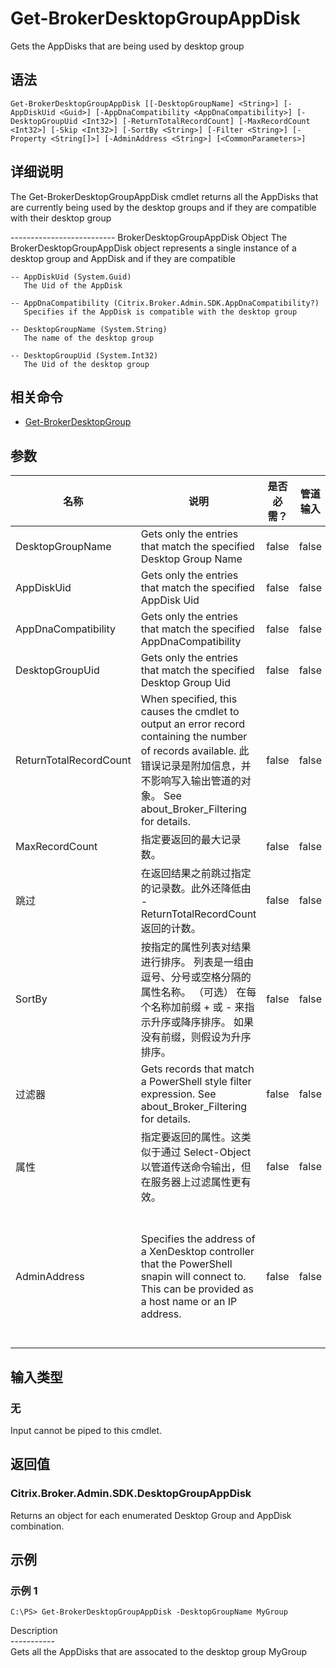 # Get-BrokerDesktopGroupAppDisk

Gets the AppDisks that are being used by desktop group

## 语法

    Get-BrokerDesktopGroupAppDisk [[-DesktopGroupName] <String>] [-AppDiskUid <Guid>] [-AppDnaCompatibility <AppDnaCompatibility>] [-DesktopGroupUid <Int32>] [-ReturnTotalRecordCount] [-MaxRecordCount <Int32>] [-Skip <Int32>] [-SortBy <String>] [-Filter <String>] [-Property <String[]>] [-AdminAddress <String>] [<CommonParameters>]
    

## 详细说明

The Get-BrokerDesktopGroupAppDisk cmdlet returns all the AppDisks that are currently being used by the desktop groups and if they are compatible with their desktop group

\---\---\---\---\---\---\---\----- BrokerDesktopGroupAppDisk Object The BrokerDesktopGroupAppDisk object represents a single instance of a desktop group and AppDisk and if they are compatible

    -- AppDiskUid (System.Guid)
       The Uid of the AppDisk
    
    -- AppDnaCompatibility (Citrix.Broker.Admin.SDK.AppDnaCompatibility?)
       Specifies if the AppDisk is compatible with the desktop group
    
    -- DesktopGroupName (System.String)
       The name of the desktop group
    
    -- DesktopGroupUid (System.Int32)
       The Uid of the desktop group
    

## 相关命令

- [Get-BrokerDesktopGroup](Get-BrokerDesktopGroup.html)

## 参数

| 名称                     | 说明                                                                                                                                                                               | 是否必需？ | 管道输入  | 默认值                                                                                    |
| ---------------------- | -------------------------------------------------------------------------------------------------------------------------------------------------------------------------------- | ----- | ----- | -------------------------------------------------------------------------------------- |
| DesktopGroupName       | Gets only the entries that match the specified Desktop Group Name                                                                                                                | false | false |                                                                                        |
| AppDiskUid             | Gets only the entries that match the specified AppDisk Uid                                                                                                                       | false | false |                                                                                        |
| AppDnaCompatibility    | Gets only the entries that match the specified AppDnaCompatibility                                                                                                               | false | false |                                                                                        |
| DesktopGroupUid        | Gets only the entries that match the specified Desktop Group Uid                                                                                                                 | false | false |                                                                                        |
| ReturnTotalRecordCount | When specified, this causes the cmdlet to output an error record containing the number of records available. 此错误记录是附加信息，并不影响写入输出管道的对象。 See about_Broker_Filtering for details. | false | false | False                                                                                  |
| MaxRecordCount         | 指定要返回的最大记录数。                                                                                                                                                                     | false | false | 250                                                                                    |
| 跳过                     | 在返回结果之前跳过指定的记录数。此外还降低由 -ReturnTotalRecordCount 返回的计数。                                                                                                                            | false | false |                                                                                        |
| SortBy                 | 按指定的属性列表对结果进行排序。 列表是一组由逗号、分号或空格分隔的属性名称。 （可选） 在每个名称加前缀 + 或 - 来指示升序或降序排序。 如果没有前缀，则假设为升序排序。                                                                                         | false | false | 默认排序顺序是按名称或唯一标识符。                                                                      |
| 过滤器                    | Gets records that match a PowerShell style filter expression. See about_Broker_Filtering for details.                                                                          | false | false |                                                                                        |
| 属性                     | 指定要返回的属性。这类似于通过 Select-Object 以管道传送命令输出，但在服务器上过滤属性更有效。                                                                                                                           | false | false |                                                                                        |
| AdminAddress           | Specifies the address of a XenDesktop controller that the PowerShell snapin will connect to. This can be provided as a host name or an IP address.                               | false | false | Localhost. Once a value is provided by any cmdlet, this value will become the default. |

## 输入类型

### 无

Input cannot be piped to this cmdlet.

## 返回值

### Citrix.Broker.Admin.SDK.DesktopGroupAppDisk

Returns an object for each enumerated Desktop Group and AppDisk combination.

## 示例

### 示例 1

    C:\PS> Get-BrokerDesktopGroupAppDisk -DesktopGroupName MyGroup
    

Description  
\---\---\-----  
Gets all the AppDisks that are assocated to the desktop group MyGroup
